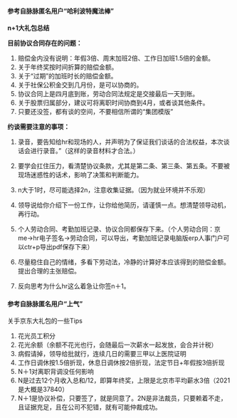 #### 参考自脉脉匿名用户“哈利波特魔法棒”

**n+1大礼包总结** 

**目前协议合同存在的问题：** 

1. 赔偿金内没有说明：年假3倍、周末加班2倍、工作日加班1.5倍的金额。
2. 关于年终奖按时间折算的赔偿金额。
3. 关于“过期”的加班时长的赔偿金额。
4. 关于社保公积金交到几月份，是可以协商的。 
5. 协议合同上是四月底到账，劳动合同法规定是交接最后一天到账。
6. 关于股票归属部分，建议可将离职时间协商到4月，或者谈其他条件。 
7. 只要还没签，都有谈的空间，不要相信所谓的“集团模版”

**约谈需要注意的事项：**

1. 录音，要告知给hr和现场的人，并声明为了保证我们谈话的合法权益，本次谈话会进行录音。”（这样的录音材料才合法。） 

2. 要学会扛住压力，看清楚协议条款，尤其是第二条、第三条、第五条。不要被现场迷惑性的话术，影响了决策和判断能力。 

3. n大于1时，尽可能选择2n，注意收集证据。（因为就业环境并不乐观）

4. 领导说给你介绍下一份工作，让你给他简历，请谨慎一点。想清楚领导动机，再行动。

5. 个人劳动合同、考勤加班记录、协议合同都保存下来。（个人劳动合同：京me->hr电子签名->劳动合同，可以导出，考勤加班记录电脑版erp人事门户可以ctr+p导出pdf保存下来）

6. 尽量稳住自己的情绪，多看下劳动法，冷静的计算好本应该得到的赔偿金额。提出合理的主张赔偿。

7. 反向思考为什么hr这么着急让你签n＋1。



#### 参考自脉脉匿名用户“上气”

关手京东大礼包的一些Tips

1. 花光员工积分
2. 花光余额（余额不花光也行，会随最后一次薪水一起发放，会合并计税）
3. 病假请掉，领导给批就行，连续几日的需要三甲以上医院证明
4. 工作日调休按1.5倍折现，休息日调休按2倍折现，法定节日+年假按3倍折现
5. N＋1对离职背调没任何影响
6. N是过去12个月收入总和/12，即算年终奖，上限是北京市平均薪水3倍（2021是大概是37840）
7. N＋1是协议补偿，只要签了，就是同意了。2N是非法裁员，只要赖着不走，且证据充足，且在公司不犯错，就有可能仲裁成功。
